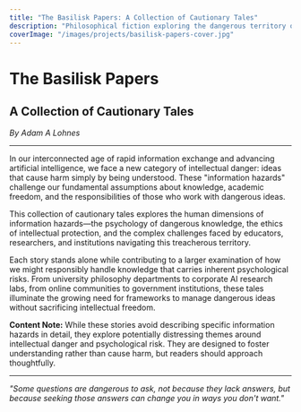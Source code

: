 ```yaml
---
title: "The Basilisk Papers: A Collection of Cautionary Tales"
description: "Philosophical fiction exploring the dangerous territory of ideas that harm just by being known"
coverImage: "/images/projects/basilisk-papers-cover.jpg"
---
```


# The Basilisk Papers
## A Collection of Cautionary Tales

*By Adam A Lohnes*

---

In our interconnected age of rapid information exchange and advancing artificial intelligence, we face a new category of intellectual danger: ideas that cause harm simply by being understood. These "information hazards" challenge our fundamental assumptions about knowledge, academic freedom, and the responsibilities of those who work with dangerous ideas.

This collection of cautionary tales explores the human dimensions of information hazards—the psychology of dangerous knowledge, the ethics of intellectual protection, and the complex challenges faced by educators, researchers, and institutions navigating this treacherous territory.

Each story stands alone while contributing to a larger examination of how we might responsibly handle knowledge that carries inherent psychological risks. From university philosophy departments to corporate AI research labs, from online communities to government institutions, these tales illuminate the growing need for frameworks to manage dangerous ideas without sacrificing intellectual freedom.

**Content Note:** While these stories avoid describing specific information hazards in detail, they explore potentially distressing themes around intellectual danger and psychological risk. They are designed to foster understanding rather than cause harm, but readers should approach thoughtfully.

---

*"Some questions are dangerous to ask, not because they lack answers, but because seeking those answers can change you in ways you don't want."* 